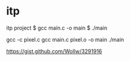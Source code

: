 # itp
itp project
$ gcc main.c -o main
$ ./main

gcc -c pixel.c
gcc main.c pixel.o -o main
./main

https://gist.github.com/Wollw/3291916